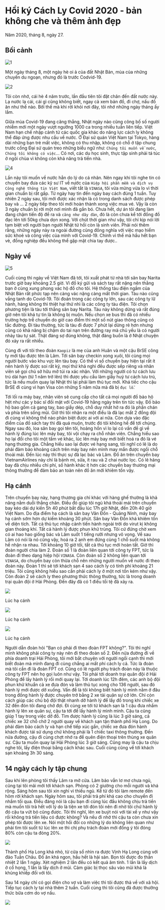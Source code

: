 # Hồi ký Cách Ly Covid 2020 - bản không che và thêm ảnh đẹp

Năm 2020, tháng 8, ngày 27.

## Bối cảnh

![1](1.jpg)

Một ngày tháng 8, một ngày hè oi ả của đất Nhật Bản, mùa của những chuyến du ngoạn, nhưng đó là trước Codvid-19.

![2](2.jpg)

Tôi còn nhớ, cái hè 4 năm trước, lần đầu tiên tôi đặt chân đến đất nước này. Lạ nước lạ cái, cái gì cũng không biết, ngay cả xem bản đồ, đi chợ, nấu đồ ăn như thế nào. Bởi thế mà khi rời khỏi nơi đây, tôi nhớ những ngày tháng ấy lắm.

Giữa mùa Covid-19 đang căng thẳng, Nhật ngày nào cũng công bố số người nhiễm mới một ngày vượt ngưỡng 1000 ca trong nhiều tuần liên tiếp. Việt Nam hạn chế nhập cảnh từ các quốc gia khác do năng lực cách ly không thể đáp ứng được nhu cầu về nước. Ở Đại sứ quán Việt Nam tại Tokyo, hàng dài những bạn trẻ mất việc, không có thu nhập, không có chỗ ở tập chung trước cổng Đại sứ quán treo những biểu ngữ như: `Chúng tôi muốn về nước`, `Chúng tôi không có việc`... Có nơi, các du học sinh, thực tập sinh phải tá túc ở ngôi chùa vì không còn khả năng trả tiền nhà.

![4](4.jpg)

Lần này tôi muốn về nước hẳn do lý do cá nhân. Nên ngay khi tôi nghe tin có chuyến bay đưa các kỹ sư IT về nước của `Hiệp hội phần mềm và dịch vụ Công nghệ thông tin Việt Nam`, viết tắt là `VINASA`, tôi vừa mừng vừa lo vì thời gian chuẩn bị rất gấp. Từ ngày hay tin đến ngày bay cách đúng 1 tuần. Tuy nhiên 2 ngày sau, tôi mới được xác nhận là có trong danh sách được phép bay và ... 2 ngày tiếp theo tôi mới hoàn thành xong việc mua vé. Vậy là còn 3 ngày chuẩn bị rời một nơi mình đã gắn bó. Chưa hết, dự án tôi đang làm đang chậm tiến độ đề ra và `căng như dây đàn`, đó là còn chưa kể tới đống đồ đạc lên tới 50kg chưa dọn xong. Với chút thời gian như vậy, tôi chỉ kịp nói lời tạm biệt với người bạn người Nhật từ hồi còn là sinh viên. Phải nói thêm rằng, những ngày này ra ngoài đường cũng đồng nghĩa với việc mạo hiểm sức khoẻ và công việc của mình với Covid-19. Chính vì thế mà hầu hết bạn vè, đồng nghiệp đều không thể gặp mặt chia tay được..

## Ngày về

![5](5.jpg)

Cuối cùng thì ngày về Việt Nam đã tới, tôi xuất phát từ nhà tới sân bay Narita trước giờ bay khoảng 2.5 giờ. Vì đồ ký gửi và sách tay rất nặng nên thằng bạn ở cùng xung phong vác hộ đồ cho tôi. Hệ thống tàu điện ngầm của Nhật Bản rất phức tạp nên càng vác nặng càng mất thời gian. Tàu nào cũng vắng tanh do Covid-19. Tôi đoán trong các công ty lớn, sau các công ty lữ hành, hàng không thì thiệt hại thứ nhì là các công ty tàu điện. Tôi chọn phương tiện là tàu tới thẳng sân bay Narita. Tàu này không dừng và rất đúng giờ nên tôi khá tự tin là không bị muộn. Nếu chọn xe bus thì đã có nhiều trường hợp trễ chuyến do giờ cao điểm thì một số nút giao thông cũng có tắc đường. Đi tàu thường, tức là tàu đi được 7 phút lại dừng rẻ hơn nhưng cũng có khả năng bị chậm do tai nạn trên đường ray mà chủ yếu là có người nhảy tàu tự sát. Thật đáng sợ đúng không, thật đáng buồn là ở Nhật chuyện đó xảy ra rất nhiều.

Cùng đi với tôi theo đoàn `Kaopiz` là mẹ của anh Huân và một cậu BrSE công ty mới tậu được tên là Lâm. Tới sân bay checkin xong xuôi, tôi cùng mọi người bước vào khu vực lên tàu bay. Có thể vì số chuyến bay hiện tại rất ít nên hành lý được soi rất kỹ, mọi thứ khả nghi đều được sếp riêng và nhân viên sẽ gọi chủ sở hữu mở túi ra xác nhận. Với những người có tư cách lưu trú dài hạn (từ 1 năm trở lên) thì được yêu cầu làm giấy huỷ tư cách lưu trú, tức là nếu muốn quay lại Nhật thì lại phải làm thủ tục mới. Khá tiếc cho cậu BrSE đi cùng vì hạn Visa còn những 5 năm nữa mà đã bị `đục lỗ`.

Tới lối ra máy bay, nhân viên sẽ cung cấp cho tất cả mọi người đồ bảo hộ hệt như các y bác sĩ đối mặt với Covid-19 hằng ngày trên tin tức vậy. Đồ bảo hộ bao gồm cả gang tay, bao giầy dép, chỗ duy nhất hở ra đó là phần chán và phía trên sống mũi. Giờ thì tôi nhận ra một điều là đã lạc mất 2 đồng đội đi cùng vì không thể nào phân biệt được ai với ai nữa. Còn dựa vào đặc điểm của đồ sách tay thì đã quá muộn, trước đó tôi không hề để tới chúng. Ngay sau đó, loa sân bay gọi tên tôi, hoảng hồn vì lo lại có vấn đề gì về hành lý đúng lúc lên máy bay, tôi vội chạy ra chỗ nhân viên. Chẳng hiểu sao họ lại đổi cho tôi một tấm vé khác, lúc lên máy bay mới biết hoá ra đó là vé hạng thương gia. Chẳng hiểu sao lại được vé hạng sang, tôi nghĩ có lẽ là do phải đảm bảo khoảng cách trên máy bay nên mình may mắn được ngồi chỗ thoải mái. Đến lúc này thì thực sự đã lạc bác và Lâm. Đồ ăn trên chuyến bay VietnamAirlines này chỉ là bánh mì, sữa, ít rau và 2 chai nước lọc. Có lẽ hãng bay đã chịu nhiều chi phí, số hành khác ít hơn các chuyến bay thương mại thông thường để đảm bảo an toàn nên đồ ăn mới khiêm tốn vậy.

## Hạ cánh

Trên chuyến bay này, hạng thương gia chỉ khác với hàng ghế thường là khả năng nằm duỗi thẳng chân. Điều đó giúp tôi ngủ khá thoải mái trên chuyến bay kéo dài dự kiến 5h 40 phút bắt đầu lúc 17h giờ Nhật, đến 20h 40 giờ Việt Nam. Do địa điểm hạ cách là sân bay Vân Đồn - Quảng Ninh, máy bay hạ cánh sớm hơn dự kiếm khoảng 30 phút. Sân bay Vân Đồn khá khiêm tốn về diện tích. Tất cả thủ tục nhập cảnh tiến hành ngoài trời do virut kị không gian thoáng khí. Tất cả hành lý được phun khử trùng. Tôi cứ đứng chờ xem có ai hao hao giống bác và Lâm suốt 1 tiếng rưỡi nhưng vô vọng. Về sau Lâm có nói là nó cũng vậy, hoá ra 2 anh em đứng cùng 1 chỗ suốt mà không hề nhận ra nhau. Tới khoảng 10 giờ tối, tất cả thủ tục mới hoàn tất. Giờ thì đoàn người chia làm 2. Đoàn số 1 là đoàn liên quan tới công ty FPT, tức là đoàn đi theo dạng hiệp hội `VINASA`. Còn đoàn số 2 không liên quan tới `VINASA`, do chuyến bay còn thừa chỗ nên những người muốn về nước đi theo đoàn này. Đoàn 1 thì sẽ tới khách sạn 4 sao cách ly có tính phí khoảng 21 triệu. Tôi cũng không hiểu sao cần phải cách ly ở một nơi tốn kém như vậy. Còn đoàn 2 sẽ cách ly theo phương thức thông thường, tức là trong doanh trại quân đội ở Hải Phòng. Đến đây đã có 1 điều tồi tệ đã xảy ra.

![](6.jpg)

Lúc hạ cánh

![](7.jpg)

Lúc hạ cánh

![](8.jpg)

Lúc hạ cánh

Người dẫn đoàn hỏi "Bạn có phải đi theo đoàn FPT không?". Tôi thì nghĩ mình không phải công ty này nên đi theo đoàn số 2. Đến nửa đường đi về phía doanh trại Hải Phòng, tôi mới bắt chuyện với người ngồi cạnh thì mới biết đoàn mà mình đang đi cùng chẳng ai mất phí cách ly cả. Tức là đoàn mà tôi cần đi là đoàn FPT cơ. Cũng có lẽ người phụ trách đoàn này là thuộc công ty FPT nên họ gọi luôn như vậy. Tôi phải tới doanh trại quân đội ở Hải Phòng để lấy hành lý rồi mới quay lại. Tới doanh lúc 12h đêm, các anh bộ đội phun khử khuẩn cả xe đưa đón và làm thủ tục xong cho 136 người, sau đó hành lý mới được dỡ xuống. Vấn đề là tôi không biết hành lý mình nằm ở đâu trong đống hành lý được chuyên trở bằng 2 xe tải quân sự cỡ lớn. Chỉ còn cách giúp các chú bộ đội thật nhanh dỡ hành lý để lấy đồ trong khi chiếc xe 32 đến đón tôi đang chờ đợi. Đi cùng xe tới từ khách sạn là 1 cậu đưa nhầm hành lý lên xe quân sự, cậu ta tới để lấy hành lý mình mình. Cậu ta cũng giúp 1 tay trong việc dỡ đồ. Tìm được hành lý cũng là lúc 3 giờ sáng, cả chiếc xe 32 chỗ chở 2 người quay về khách sạn tận thành phố Hạ Long. Do phải đảm bảo cách ly và hạn chế tiếp xúc gần, chiếc xe đưa đón hành khách được tái sử dụng chứ không phải là 1 chiếc taxi thông thường. Đến nửa đường, cậu đi cùng chợt nhớ ra để quên điện thoại trên thùng xe quân sự. Cậu ta muốn quay lại Hải Phòng lúc 3 giờ sáng. Cũng may là cậu ta chịu nghe tôi, lấy điện thoại bằng cách khác sau. Cuối cùng cũng về tới khách sạn khoảng 3h 30 sáng.

## 14 ngày cách ly tập chung

Sau khi lên phòng tôi thấy Lâm ra mở cửa. Lâm bảo vẫn lơ mơ chưa ngủ, cũng tại tôi mãi mới tới khách sạn. Phòng có 2 giường cho mỗi người và khá rộng. Sáng hôm sau tôi xin nghỉ vì thiếu ngủ. Kể từ đó tôi làm remote đến hôm rời khách sạn. Ngày hôm sau, tôi phải trả phí khá cao cho chuyến đi nhầm tối qua. Điều đáng nói là cậu bạn đi cùng lúc đầu không chịu trả tiền mà muốn tôi trả hết với lý do là tiện xe tới đón tôi nên đi nhờ tôi chứ hành lý đó cậu ta vứt bỏ cũng được. Tôi thì nghĩ, lên xe buýt nói với tài xế y như vậy rồi không trả tiền liệu có được không? Và nếu đi nhờ thì cậu ta còn chưa xin phép tôi được lên xe. Nói một hồi đôi co những lý do không liên quan như phải tìm tôi suốt từ lúc lên xe thì chị phụ trách đoàn mới đồng ý tôi đóng 80% còn cậu ta đóng 20%.

![](9.jpg)

Thành phố Hạ Long khá nhỏ, từ cửa sổ nhìn ra được Vịnh Hạ Long cùng với đảo Tuần Châu. Đồ ăn khá ngon, hầu hết là hải sản. Bọn tôi được đo thân nhiệt 2 lần 1 ngày. Xét nghiệm 2 lần đều có kết quả âm tính. 1 lần là lấy dịch ở cổ họng, 1 lần là lấy dịch ở mũi. Cảm giác bị thọc sâu vào mũi khá là khủng khiếp đối với tôi.

Sau 14 ngày chỉ có gọi điện cho vợ và làm việc thì tôi được thả về với xã hội. Tiếp tục cách ly tại nhà thêm 2 tuần. Cuối cùng thì tôi cũng đã được thưởng thức bữa cơm do vợ nấu.

![](10.png)
